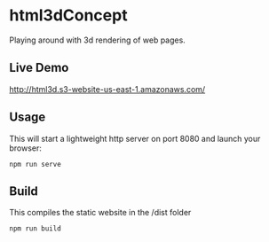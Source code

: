 # html3dConcept

Playing around with 3d rendering of web pages.

## Live Demo

http://html3d.s3-website-us-east-1.amazonaws.com/

## Usage

This will start a lightweight http server on port 8080 and launch your browser:
```shell
npm run serve
```

## Build

This compiles the static website in the /dist folder

```shell
npm run build
```
